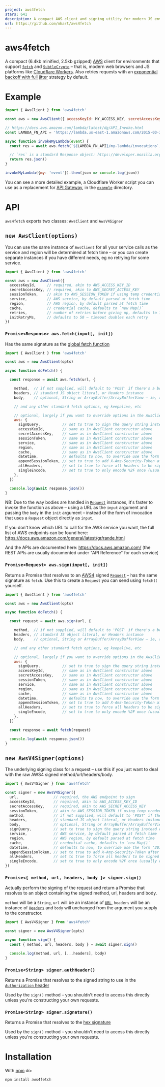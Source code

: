 ```yaml
---
project: aws4fetch
stars: 641
description: A compact AWS client and signing utility for modern JS environments
url: https://github.com/mhart/aws4fetch
---
```


# aws4fetch

<!-- [![Build Status](https://secure.travis-ci.org/mhart/aws4fetch.png?branch=master)](http://travis-ci.org/mhart/aws4fetch) -->

A compact (6.4kb minified, 2.5kb gzipped) [AWS](https://aws.amazon.com/) client for environments that support
[`fetch`](https://developer.mozilla.org/en-US/docs/Web/API/Fetch_API) and
[`SubtleCrypto`](https://developer.mozilla.org/en-US/docs/Web/API/SubtleCrypto) – that is, modern web browsers and
JS platforms like [Cloudflare Workers](https://www.cloudflare.com/products/cloudflare-workers/). Also retries
requests with an [exponential backoff with full jitter](https://aws.amazon.com/blogs/architecture/exponential-backoff-and-jitter/)
strategy by default.

# Example

```js
import { AwsClient } from 'aws4fetch'

const aws = new AwsClient({ accessKeyId: MY_ACCESS_KEY, secretAccessKey: MY_SECRET_KEY })

// https://docs.aws.amazon.com/lambda/latest/dg/API_Invoke.html
const LAMBDA_FN_API = 'https://lambda.us-east-1.amazonaws.com/2015-03-31/functions'

async function invokeMyLambda(event) {
  const res = await aws.fetch(`${LAMBDA_FN_API}/my-lambda/invocations`, { body: JSON.stringify(event) })

  // `res` is a standard Response object: https://developer.mozilla.org/en-US/docs/Web/API/Response
  return res.json()
}

invokeMyLambda({my: 'event'}).then(json => console.log(json))
```

You can see a more detailed example, a Cloudflare Worker script you can use as
a replacement for [API Gateway](https://aws.amazon.com/api-gateway/), in the [`example`](./example) directory.

# API

`aws4fetch` exports two classes: `AwsClient` and `AwsV4Signer`

## `new AwsClient(options)`

You can use the same instance of `AwsClient` for all your service calls as the service and region will be determined
at fetch time – or you can create separate instances if you have different needs, eg no retrying for some service.

```js
import { AwsClient } from 'aws4fetch'

const aws = new AwsClient({
  accessKeyId,     // required, akin to AWS_ACCESS_KEY_ID
  secretAccessKey, // required, akin to AWS_SECRET_ACCESS_KEY
  sessionToken,    // akin to AWS_SESSION_TOKEN if using temp credentials
  service,         // AWS service, by default parsed at fetch time
  region,          // AWS region, by default parsed at fetch time
  cache,           // credential cache, defaults to `new Map()`
  retries,         // number of retries before giving up, defaults to 10, set to 0 for no retrying
  initRetryMs,     // defaults to 50 – timeout doubles each retry
})
```

### `Promise<Response> aws.fetch(input[, init])`

Has the same signature as the [global fetch function](https://developer.mozilla.org/en-US/docs/Web/API/fetch#syntax)

```js
import { AwsClient } from 'aws4fetch'

const aws = new AwsClient(opts)

async function doFetch() {

  const response = await aws.fetch(url, {

    method,  // if not supplied, will default to 'POST' if there's a body, otherwise 'GET'
    headers, // standard JS object literal, or Headers instance
    body,    // optional, String or ArrayBuffer/ArrayBufferView – ie, remember to stringify your JSON

    // and any other standard fetch options, eg keepalive, etc

    // optional, largely if you want to override options in the AwsClient instance
    aws: {
      signQuery,          // set to true to sign the query string instead of the Authorization header
      accessKeyId,        // same as in AwsClient constructor above
      secretAccessKey,    // same as in AwsClient constructor above
      sessionToken,       // same as in AwsClient constructor above
      service,            // same as in AwsClient constructor above
      region,             // same as in AwsClient constructor above
      cache,              // same as in AwsClient constructor above
      datetime,           // defaults to now, to override use the form '20150830T123600Z'
      appendSessionToken, // set to true to add X-Amz-Security-Token after signing, defaults to true for iot
      allHeaders,         // set to true to force all headers to be signed instead of the defaults
      singleEncode,       // set to true to only encode %2F once (usually only needed for testing)
    },
  })

  console.log(await response.json())
}
```

NB: Due to the way bodies are handled in [`Request`](https://developer.mozilla.org/en-US/docs/Web/API/Request)
instances, it's faster to invoke the function as above – using a URL as the `input`
argument and passing the `body` in the `init` argument – instead of the form of
invocation that uses a `Request` object directly as `input`.

If you don't know which URL to call for the AWS service you want, the full list
of AWS endpoints can be found here:
https://docs.aws.amazon.com/general/latest/gr/rande.html

And the APIs are documented here: https://docs.aws.amazon.com/ (the REST APIs
are usually documented under "API Reference" for each service)

### `Promise<Request> aws.sign(input[, init])`

Returns a Promise that resolves to an
[AWS4](https://docs.aws.amazon.com/general/latest/gr/signature-version-4.html)
signed [`Request`](https://developer.mozilla.org/en-US/docs/Web/API/Request) –
has the same signature as `fetch`. Use this to create a `Request` you can send
using `fetch()` yourself.

```js
import { AwsClient } from 'aws4fetch'

const aws = new AwsClient(opts)

async function doFetch() {

  const request = await aws.sign(url, {

    method,  // if not supplied, will default to 'POST' if there's a body, otherwise 'GET'
    headers, // standard JS object literal, or Headers instance
    body,    // optional, String or ArrayBuffer/ArrayBufferView – ie, remember to stringify your JSON

    // and any other standard fetch options, eg keepalive, etc

    // optional, largely if you want to override options in the AwsClient instance
    aws: {
      signQuery,          // set to true to sign the query string instead of the Authorization header
      accessKeyId,        // same as in AwsClient constructor above
      secretAccessKey,    // same as in AwsClient constructor above
      sessionToken,       // same as in AwsClient constructor above
      service,            // same as in AwsClient constructor above
      region,             // same as in AwsClient constructor above
      cache,              // same as in AwsClient constructor above
      datetime,           // defaults to now, to override use the form '20150830T123600Z'
      appendSessionToken, // set to true to add X-Amz-Security-Token after signing, defaults to true for iot
      allHeaders,         // set to true to force all headers to be signed instead of the defaults
      singleEncode,       // set to true to only encode %2F once (usually only needed for testing)
    },
  })

  const response = await fetch(request)

  console.log(await response.json())
}
```

## `new AwsV4Signer(options)`

The underlying signing class for a request – use this if you just want to deal
with the raw AWS4 signed method/url/headers/body.

```js
import { AwsV4Signer } from 'aws4fetch'

const signer = new AwsV4Signer({
  url,                // required, the AWS endpoint to sign
  accessKeyId,        // required, akin to AWS_ACCESS_KEY_ID
  secretAccessKey,    // required, akin to AWS_SECRET_ACCESS_KEY
  sessionToken,       // akin to AWS_SESSION_TOKEN if using temp credentials
  method,             // if not supplied, will default to 'POST' if there's a body, otherwise 'GET'
  headers,            // standard JS object literal, or Headers instance
  body,               // optional, String or ArrayBuffer/ArrayBufferView – ie, remember to stringify your JSON
  signQuery,          // set to true to sign the query string instead of the Authorization header
  service,            // AWS service, by default parsed at fetch time
  region,             // AWS region, by default parsed at fetch time
  cache,              // credential cache, defaults to `new Map()`
  datetime,           // defaults to now, to override use the form '20150830T123600Z'
  appendSessionToken, // set to true to add X-Amz-Security-Token after signing, defaults to true for iot
  allHeaders,         // set to true to force all headers to be signed instead of the defaults
  singleEncode,       // set to true to only encode %2F once (usually only needed for testing)
})
```

### `Promise<{ method, url, headers, body }> signer.sign()`

Actually perform the signing of the request and return a Promise that resolves
to an object containing the signed method, url, headers and body.

`method` will be a `String`, `url` will be an instance of [`URL`](https://developer.mozilla.org/en-US/docs/Web/API/URL),
`headers` will be an instance of [`Headers`](https://developer.mozilla.org/en-US/docs/Web/API/Headers) and
`body` will unchanged from the argument you supply to the constructor.

```js
import { AwsV4Signer } from 'aws4fetch'

const signer = new AwsV4Signer(opts)

async function sign() {
  const { method, url, headers, body } = await signer.sign()

  console.log(method, url, [...headers], body)
}
```

### `Promise<String> signer.authHeader()`

Returns a Promise that resolves to the signed string to use in the
[`Authorization` header](https://docs.aws.amazon.com/general/latest/gr/sigv4-add-signature-to-request.html#sigv4-add-signature-auth-header)

Used by the `sign()` method – you shouldn't need to access this directly unless you're constructing your own requests.

### `Promise<String> signer.signature()`

Returns a Promise that resolves to the
[hex signature](https://docs.aws.amazon.com/general/latest/gr/sigv4-calculate-signature.html#sigv4-calculate-signature)

Used by the `sign()` method – you shouldn't need to access this directly unless you're constructing your own requests.

# Installation

With [npm](http://npmjs.org/) do:

```
npm install aws4fetch
```

